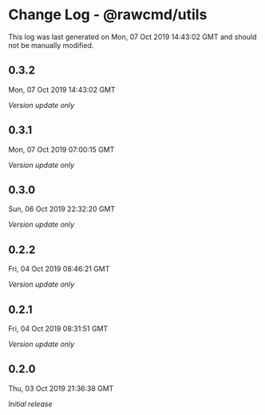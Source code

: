 # Change Log - @rawcmd/utils

This log was last generated on Mon, 07 Oct 2019 14:43:02 GMT and should not be manually modified.

## 0.3.2
Mon, 07 Oct 2019 14:43:02 GMT

*Version update only*

## 0.3.1
Mon, 07 Oct 2019 07:00:15 GMT

*Version update only*

## 0.3.0
Sun, 06 Oct 2019 22:32:20 GMT

*Version update only*

## 0.2.2
Fri, 04 Oct 2019 08:46:21 GMT

*Version update only*

## 0.2.1
Fri, 04 Oct 2019 08:31:51 GMT

*Version update only*

## 0.2.0
Thu, 03 Oct 2019 21:36:38 GMT

*Initial release*

